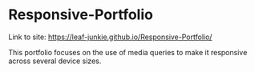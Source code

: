 # Responsive-Portfolio

Link to site: https://leaf-junkie.github.io/Responsive-Portfolio/

This portfolio focuses on the use of media queries to make it responsive across several device sizes.
